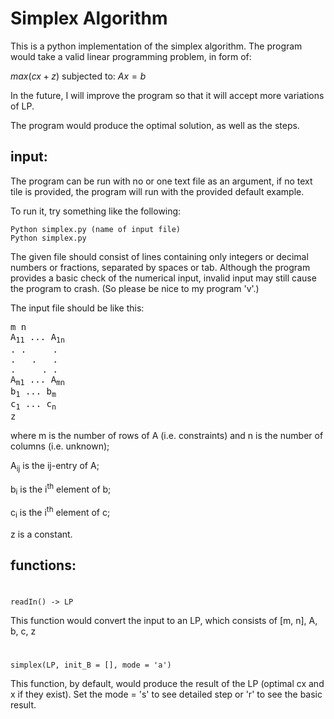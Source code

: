 # Simplex Algorithm

This is a python implementation of the simplex algorithm.
The program would take a valid linear programming problem, in form of:

$max(cx+z)$ subjected to:
$Ax = b$

In the future, I will improve the program so that it will accept more variations of LP.

The program would produce the optimal solution, as well as the steps.



## input:
The program can be run with no or one text file as an argument, if no text tile is provided, the program will run with the provided default example.

To run it, try something like the following:

```
Python simplex.py (name of input file)
Python simplex.py 
```

The given file should consist of lines containing only integers or decimal numbers or fractions, separated by spaces or tab. Although the program provides a basic check of the numerical input, invalid input may still cause the program to crash. (So please be nice to my program 'v'.)

The input file should be like this:

<pre>
m n
A<sub>11</sub> ... A<sub>1n</sub> 
. .     .
.   .   .
.     . .
A<sub>m1</sub> ... A<sub>mn</sub> 
b<sub>1</sub> ... b<sub>m</sub>  
c<sub>1</sub> ... c<sub>n</sub>  
z
</pre>

where m is the number of rows of A (i.e. constraints) and n is the number of columns (i.e. unknown);

A<sub>ij</sub> is the ij-entry of A;

b<sub>i</sub> is the i<sup>th</sup> element of b;

c<sub>i</sub> is the i<sup>th</sup> element of c;

z is a constant.

## functions:

#
```
readIn() -> LP
```

This function would convert the input to an LP, which consists of [m, n], A, b, c, z

#
```
simplex(LP, init_B = [], mode = 'a')
```
This function, by default, would produce the result of the LP (optimal cx and x if they exist). Set the mode = 's' to see detailed step or 'r' to see the basic result.
